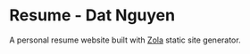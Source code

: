 # Resume - Dat Nguyen

A personal resume website built with [Zola](https://www.getzola.org/) static site generator.
